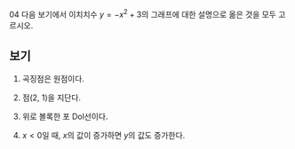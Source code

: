 04 다음 보기에서 이치치수 $y=-x^2+3$의 그래프에 대한 설명으로 옮은 것을 모두 고르시오.

## 보기

1. 곡징점은 원점이다.

2. 점(2, 1)을 지단다.

3. 위로 볼록한 포 Dol선이다.

4. $x<0$일 때, $x$의 값이 증가하면 $y$의 값도 증가한다.